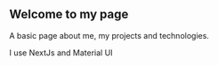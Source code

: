 ## Welcome to my page

A basic page about me, my projects and technologies.

I use NextJs and Material UI
